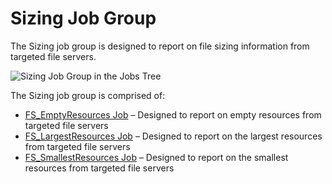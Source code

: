 # Sizing Job Group

The Sizing job group is designed to report on file sizing information from targeted file servers.

![Sizing Job Group in the Jobs Tree](/img/versioned_docs/accessanalyzer_11.6/accessanalyzer/solutions/filesystem/content/sizing/sizingjobstree.webp)

The Sizing job group is comprised of:

- [FS_EmptyResources Job](/docs/accessanalyzer/11.6/solutions/filesystem/content/sizing/fs_emptyresources.md)
  – Designed to report on empty resources from targeted file servers
- [FS_LargestResources Job](/docs/accessanalyzer/11.6/solutions/filesystem/content/sizing/fs_largestresources.md)
  – Designed to report on the largest resources from targeted file servers
- [FS_SmallestResources Job](/docs/accessanalyzer/11.6/solutions/filesystem/content/sizing/fs_smallestresources.md)
  – Designed to report on the smallest resources from targeted file servers
